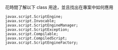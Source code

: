 花時間了解以下 class 用途，並且找出在專案中如何應用
```
javax.script.ScriptEngine;
javax.script.Invocable;
javax.script.ScriptEngineManager;
javax.script.ScriptException;
javax.script.Compilable;
javax.script.CompiledScript;
javax.script.ScriptEngineFactory;
```
